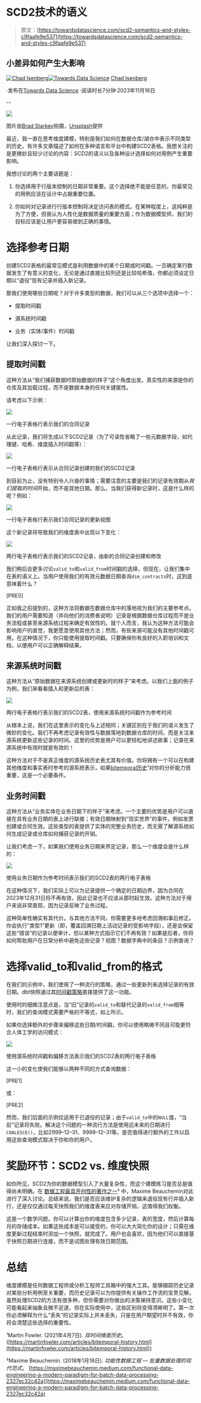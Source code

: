 # SCD2技术的语义

> 原文：[https://towardsdatascience.com/scd2-semantics-and-styles-c9faafe9e537](https://towardsdatascience.com/scd2-semantics-and-styles-c9faafe9e537)

## 小差异如何产生大影响

[](https://medium.com/@cisenbe?source=post_page-----c9faafe9e537--------------------------------)[![Chad Isenberg](../Images/56e50c1ee292ac672df4b8062e460c8e.png)](https://medium.com/@cisenbe?source=post_page-----c9faafe9e537--------------------------------)[](https://towardsdatascience.com/?source=post_page-----c9faafe9e537--------------------------------)[![Towards Data Science](../Images/a6ff2676ffcc0c7aad8aaf1d79379785.png)](https://towardsdatascience.com/?source=post_page-----c9faafe9e537--------------------------------) [Chad Isenberg](https://medium.com/@cisenbe?source=post_page-----c9faafe9e537--------------------------------)

·发布在[Towards Data Science](https://towardsdatascience.com/?source=post_page-----c9faafe9e537--------------------------------) ·阅读时长7分钟·2023年11月16日

--

![](../Images/a1ed07e31161b1274a226214c153a03a.png)

图片由[Brad Starkey](https://unsplash.com/@bradstarkey?utm_source=medium&utm_medium=referral)拍摄，[Unsplash](https://unsplash.com/?utm_source=medium&utm_medium=referral)提供

最近，我一直在思考维度建模，特别是我们如何在数据仓库/湖仓中表示不同类型的历史。有许多文章描述了如何在多种语言和平台中构建SCD2表格。我想关注的是更微妙且较少讨论的内容：SCD2的语义以及各种设计选择如何对用例产生重要影响。

我想讨论的两个主要话题是：

1.  你选择用于行版本控制的日期非常重要。这个选择绝不能是任意的，你最常见的用例应该在设计中占据重要位置。

1.  你如何对记录进行行版本控制将决定访问表的模式。在某种程度上，这纯粹是为了方便，但我认为人性化是数据质量的重要方面；作为数据模型师，我们的目标应该是让用户更容易做到正确的事情。

# 选择参考日期

创建SCD2表格的最常见模式是利用数据中的某个日期或时间戳。一旦确定某行数据发生了有意义的变化，无论是通过直接比较列还是比较哈希值，你都必须设定日期以“退役”现有记录并插入新记录。

那我们使用哪些日期呢？对于许多类型的数据，我们可以从三个选项中选择一个：

+   提取时间戳

+   源系统时间戳

+   业务（实体/事件）时间戳

让我们深入探讨一下。

## 提取时间戳

这种方法从“我们捕获数据时原始数据的样子”这个角度出发。真实性的来源是你的仓库及其加载过程，而不是数据本身的任何关键属性。

请考虑以下示例：

![](../Images/3bdf2c573bd2cc2715af4df1e68fd4cc.png)

一行电子表格行表示我们的合同记录

从此记录，我们将生成以下SCD2记录（为了可读性省略了一些元数据字段，如代理键、哈希、维度插入时间戳等）：

![](../Images/74690939c95283829ee2c853d153f1e0.png)

一行电子表格行表示从合同记录创建的我们的SCD2记录

到目前为止，没有特别令人兴奋的事情；需要注意的主要是我们的记录有效期从*我们提取的时间*开始，而不是其他日期。那么，当我们获得新记录时，这是什么样的呢？例如：

![](../Images/4dd5a358fc35d086e718171e0c2772a3.png)

一行电子表格行表示我们合同记录的更新视图

这个新记录将导致我们的维度表中出现以下变化：

![](../Images/7b8d1e32fb860007552b7aeaf6d82b3c.png)

两行电子表格行表示我们的SCD2记录，由新的合同记录创建和修改

我们稍后会更多讨论`valid_to`和`valid_from`时间戳的选择，但现在，让我们集中在表的语义上。当用户使用我们的有效元数据日期查询`dim_contracts`时，这到底意味着什么？

[PRE0]

正如我之前提到的，这种方法将数据在数据仓库中的落地视为我们的主要参考点。我们的用户需要知道（并向他们的消费者说明）记录是根据数据仓库过程而不是业务流程或甚至来源系统过程来确定有效性的。就个人而言，我认为这种方法可能会影响用户的直觉，我更愿意使用其他方法；然而，有些来源可能没有其他时间戳可用，在这种情况下，你只能使用提取时间戳。只要确保你有良好的入职培训和文档，以便用户可以正确解释结果。

## 来源系统时间戳

这种方法从“原始数据在来源系统创建或更新时的样子”来考虑。以我们上面的例子为例，我们来看看插入和更新后的表：

![](../Images/1da5233fcd15640b9c377d0f3b033196.png)

两行电子表格行表示我们的SCD2表，使用来源系统时间戳作为参考时间

从根本上说，我们在这里表示的变化与上述相同；关键区别在于我们的语义发生了微妙的变化。我们不再考虑记录有效性与数据落地到数据仓库的时间，而是关注来源系统更新这些记录的时间。这里的优势是用户可以更轻松地讲述故事；记录在来源系统中有效时就是有效的！

这种方法对于不是真正维度的源系统历史表尤其有价值。你将拥有一个可以在构建其他维度和事实表时参考的源系统表示，如果[bitemporal历史](https://martinfowler.com/articles/bitemporal-history.html)¹对你的分析能力很重要，这是一个必要条件。

## 业务时间戳

这种方法从“业务实体在业务日期下的样子”来考虑。一个主要的优势是用户可以直接在具有业务日期的表上进行联接；有效日期映射到“现实世界”的事件，例如发票创建或合同生效。这些类型的表提供了实体的完整业务历史，而无需了解源系统如何生成记录或仓库如何捕获记录的开销。

让我们考虑一下，如果我们使用业务日期来界定记录，那么一个维度会是什么样的：

![](../Images/6f59b041ca748c70ea9e831f44fd0554.png)

使用业务日期作为参考时间表示我们的SCD2表的两行电子表格

在这种情况下，我们实际上可以为记录提供一个确定的日期边界，因为合同在2023年12月31日将不再有效，因此记录也不应该从那时起生效。这种方法对于用户来说非常直观，因为记录反映了业务过程。

这种简单性确实有其代价。与其他方法不同，你需要更多地考虑回溯和事后修正。你会执行“类型1”更新（即，覆盖回溯日期上活动记录的受影响字段），还是会保留这些“错误”的记录以便审计，但以某种方式指示它们不再有效？如果是后者，你将如何帮助用户在日常分析中避免这些记录？视图？数据字典中的条目？示例查询？

# 选择valid_to和valid_from的格式

在我们的示例中，我们使用了一种流行的策略，通过一些更新列来选择记录的有效日期。dbt快照通过其[时间戳策略](https://docs.getdbt.com/docs/build/snapshots#timestamp-strategy-recommended)直接提供了这一功能。

使用时的细微注意点是，当“旧”记录的`valid_to`和替代记录的`valid_from`相等时，我们的查询模式需要严格的不等式，如上所示。

如果你选择额外的步骤来偏移这些日期/时间戳，你可以使用略微不同且可能更符合人体工学的访问模式：

![](../Images/74ecf106b1802d6531a52d458b19bd0a.png)

使用源系统时间戳和偏移方法表示我们的SCD2表的两行电子表格

这一小的变化使我们能够以两种不同的方式查询数据：

[PRE1]

或：

[PRE2]

然而，我们后面的示例仅适用于已退役的记录；由于`valid_to`中的`NULL`值，“当前”记录将失败。解决这个问题的一种流行方法是使用远未来的日期进行`COALESCE()`，比如2999–12–31、9999–12–31等。是否值得进行额外的工作以启用这些查询模式取决于你和你的用户。

# 奖励环节：SCD2 vs. 维度快照

如你所见，SCD2为你的数据模型引入了大量复杂性，而这个建模练习是否总是值得尚未明确。在 [数据工程最具开创性的著作之一](https://maximebeauchemin.medium.com/functional-data-engineering-a-modern-paradigm-for-batch-data-processing-2327ec32c42a)² 中，Maxime Beauchemin对此进行了深入讨论。总结来说，我们是否应该维护复杂的逻辑来退役现有行并插入新行，还是仅仅通过每天快照我们的维度表来应对存储开销，这值得我们权衡。

这是一个数学问题。你可以计算出你的维度包含多少记录，表的宽度，然后计算每月的存储成本。如果这些成本是可以接受的，你可以大大简化你的设计；只需在维度更新过程结束时添加一个快照，就完成了。用户也会喜欢，因为他们可以直接基于快照日期进行连接，而不是试图处理有效日期范围。

# 总结

维度建模是任何数据工程师或分析工程师工具箱中的强大工具。能够跟踪历史记录对某些分析用例至关重要，而历史记录可以为你提供有关操作工作流的宝贵见解。虽然处理SCD2的方法有很多种，但你需要对你做出的决策保持意识。这些小变化可能看起来抽象且微不足道，但在实际使用中，这些区别将变得清晰明了。第一次你必须解释为什么“丢失”的记录实际上并未丢失，只是在用户期望时并不有效，你将会清楚这些选择的重要性。

¹Martin Fowler. (2021年4月7日). *双时间维度历史*。 ([https://martinfowler.com/articles/bitemporal-history.html](https://martinfowler.com/articles/bitemporal-history.html))

²Maxime Beauchemin. (2018年1月18日). *功能性数据工程 — 批量数据处理的现代范式*。 [https://maximebeauchemin.medium.com/functional-data-engineering-a-modern-paradigm-for-batch-data-processing-2327ec32c42a](https://maximebeauchemin.medium.com/functional-data-engineering-a-modern-paradigm-for-batch-data-processing-2327ec32c42a)
